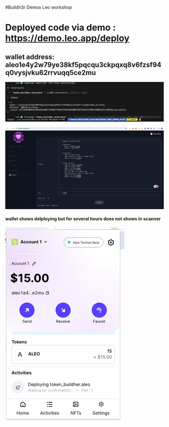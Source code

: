 #Buildh3r Demox Leo workshop

# Deployed code via demo : https://demo.leo.app/deploy
## wallet address: aleo1e4y2w79ye38kf5pqcqu3ckpqxq8v6fzsf94q0vysjvku62rrvuqq5ce2mu

![Building aleo file](images/image.png "aleo file")

![deploy via demo](images/deploy_via_demo.png "Deploy via demo")

#### wallet shows delploying but for several hours does not shows in scanner
![Wallet shows deploying ](images/wallet.png "Wallet")